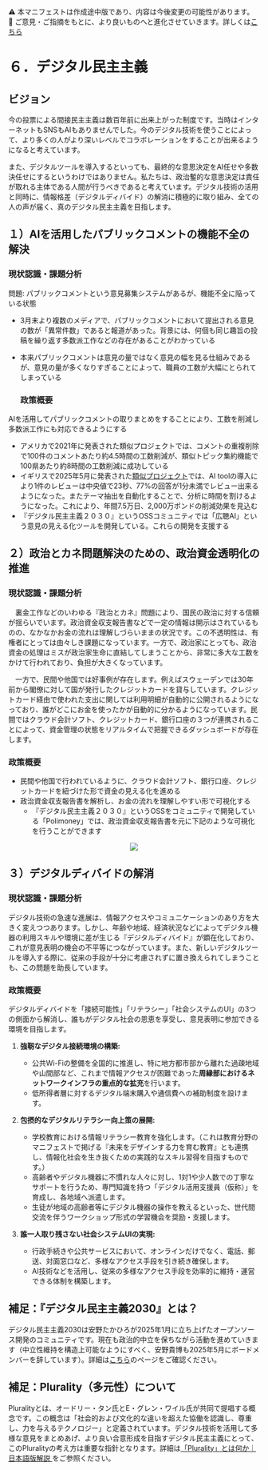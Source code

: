 ⚠️ 本マニフェストは作成途中版であり、内容は今後変更の可能性があります。  
💬 ご意見・ご指摘をもとに、より良いものへと進化させていきます。詳しくは[こちら](README.md#このマニフェスト自身もみんなの知恵を集めて改善していきます)

# ６．デジタル民主主義

## ビジョン

今の投票による間接民主主義は数百年前に出来上がった制度です。当時はインターネットもSNSもAIもありませんでした。今のデジタル技術を使うことによって、より多くの人がより深いレベルでコラボレーションをすることが出来るようになると考えています。

また、デジタルツールを導入するといっても、最終的な意思決定をAI任せや多数決任せにするというわけではありません。私たちは、政治鏨的な意思決定は責任が取れる主体である人間が行うべきであると考えています。デジタル技術の活用と同時に、情報格差（デジタルディバイド）の解消に積極的に取り組み、全ての人の声が届く、真のデジタル民主主義を目指します。

## １）AIを活用したパブリックコメントの機能不全の解決

### 現状認識・課題分析

問題: パブリックコメントという意見募集システムがあるが、機能不全に陥っている状態

* 3月末より複数のメディアで、パブリックコメントにおいて提出される意見の数が「異常件数」であると報道があった。背景には、何個も同じ趣旨の投稿を繰り返す多数派工作などの存在があることがわかっている  
* 本来パブリックコメントは意見の量ではなく意見の幅を見る仕組みであるが、意見の量が多くなりすぎることによって、職員の工数が大幅にとられてしまっている

  ### 政策概要

AIを活用してパブリックコメントの取りまとめをすることにより、工数を削減し多数派工作にも対応できるようにする

* アメリカで2021年に発表された類似プロジェクトでは、コメントの重複削除で100件のコメントあたり約4.5時間の工数削減が、類似トピック集約機能で100県あたり約8時間の工数削減に成功している  
* イギリスで2025年5月に発表された[類似プロジェクト](%20https://ai.gov.uk/blogs/evaluating-consult-an-ai-tool-for-enhanced-public-consultation-analysis/)では、AI toolの導入により1件のレビューは中央値で23秒、77%の回答が1分未満でレビュー出来るようになった。またテーマ抽出を自動化することで、分析に時間を割けるようになった。これにより、年間7.5万日、2,000万ポンドの削減効果を見込む  
* 『デジタル民主主義２０３０』というOSSコミュニティでは「広聴AI」という意見の見える化ツールを開発している。これらの開発を支援する

## ２）政治とカネ問題解決のための、政治資金透明化の推進

### 現状認識・課題分析

　裏金工作などのいわゆる『政治とカネ』問題により、国民の政治に対する信頼が揺らいでいます。政治資金収支報告書などで一定の情報は開示はされているものの、なかなかお金の流れは理解しづらいままの状況です。この不透明性は、有権者にとっては由々しき課題になっています。一方で、政治家にとっても、政治資金の処理はミスが政治家生命に直結してしまうことから、非常に多大な工数をかけて行われており、負担が大きくなっています。

　一方で、民間や他国では好事例が存在します。例えばスウェーデンでは30年前から閣僚に対して国が発行したクレジットカードを貸与しています。クレジットカード経由で使われた支出に関しては利用明細が自動的に公開されるようになっており、誰がどこにお金を使ったかが自動的に分かるようになっています。民間ではクラウド会計ソフト、クレジットカード、銀行口座の３つが連携されることによって、資金管理の状態をリアルタイムで把握できるダッシュボードが存在します。

### 政策概要

* 民間や他国で行われているように、クラウド会計ソフト、銀行口座、クレジットカードを紐づけた形で資金の見える化を進める  
* 政治資金収支報告書を解析し、お金の流れを理解しやすい形で可視化する  
  * 『デジタル民主主義２０３０』というOSSをコミュニティで開発している「Polimoney」では、政治資金収支報告書を元に下記のような可視化を行うことができます  
<p align="center">
  <img src="https://github.com/user-attachments/assets/bf5de7d9-c5d6-4eea-8154-579693106340">
</p>

## ３）デジタルディバイドの解消

### 現状認識・課題分析

デジタル技術の急速な進展は、情報アクセスやコミュニケーションのあり方を大きく変えつつあります。しかし、年齢や地域、経済状況などによってデジタル機器の利用スキルや環境に差が生じる『デジタルディバイド』が顕在化しており、これが意見表明の機会の不平等につながっています。また、新しいデジタルツールを導入する際に、従来の手段が十分に考慮されずに置き換えられてしまうことも、この問題を助長しています。

### 政策概要

デジタルディバイドを「接続可能性」「リテラシー」「社会システムのUI」の3つの側面から解消し、誰もがデジタル社会の恩恵を享受し、意見表明に参加できる環境を目指します。

1.  **強靭なデジタル接続環境の構築:**
    *   公共Wi-Fiの整備を全国的に推進し、特に地方都市部から離れた過疎地域や山間部など、これまで情報アクセスが困難であった**周縁部におけるネットワークインフラの重点的な拡充**を行います。
    *   低所得者層に対するデジタル端末購入や通信費への補助制度を設けます。

2.  **包摂的なデジタルリテラシー向上策の展開:**
    *   学校教育における情報リテラシー教育を強化します。（これは教育分野のマニフェストで掲げる『未来をデザインする力を育む教育』とも連携し、情報化社会を生き抜くための実践的なスキル習得を目指すものです。）
    *   高齢者やデジタル機器に不慣れな人々に対し、1対1や少人数での丁寧なサポートを行うため、専門知識を持つ「デジタル活用支援員（仮称）」を育成し、各地域へ派遣します。
    *   生徒が地域の高齢者等にデジタル機器の操作を教えるといった、世代間交流を伴うワークショップ形式の学習機会を奨励・支援します。

3.  **誰一人取り残さない社会システムUIの実現:**
    *   行政手続きや公共サービスにおいて、オンラインだけでなく、電話、郵送、対面窓口など、多様なアクセス手段を引き続き確保します。
    *   AI技術などを活用し、従来の多様なアクセス手段を効率的に維持・運営できる体制を構築します。

## 補足：『デジタル民主主義2030』とは？

デジタル民主主義2030は安野たかひろが2025年1月に立ち上げたオープンソース開発のコミュニティです。現在も政治的中立を保ちながら活動を進めていきます（中立性維持を構造上可能なようにすべく、安野貴博も2025年5月にボードメンバーを辞しています）。詳細は[こちら](https://dd2030.org/)のページをご確認ください。

## 補足：Plurality（多元性）について

Pluralityとは、オードリー・タン氏とE・グレン・ワイル氏が共同で提唱する概念です。この概念は「社会的および文化的な違いを超えた協働を認識し、尊重し、力を与えるテクノロジー」と定義されています。デジタル技術を活用して多様な意見をまとめあげ、より良い合意形成を目指すデジタル民主主義にとって、このPluralityの考え方は重要な指針となります。詳細は[「Plurality」とは何か｜日本語版解説
](https://wired.jp/article/what-is-plurality-book/)をご参照ください。
